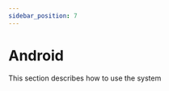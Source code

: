 ```yaml
---
sidebar_position: 7
---
```


# Android

This section describes how to use the system

<!-- <DocCardList /> -->
